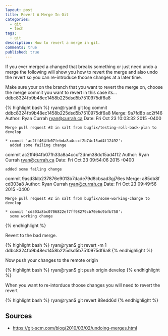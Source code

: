 ```yaml
---
layout: post
title: Revert A Merge In Git
categories: 
  - git
  - tech
tags: 
  - git
description: How to revert a merge in git.
comments: true
published: true
---
```


If you ever merged a changed that breaks something or just need undo a merge the following will show you how to revert the merge and also undo the revert so you can re-introduce thoose changes at a later time.

Make sure your on the branch that you want to revert the merge on, choose the merge commit you want to revert in this case its... ddbc8324fb9b48ec1458b225dsd5b7510975df6a8

{% highlight bash %}
ryan@ryan$ git log
commit ddbc8324fb9b48ec1458b225dsd5b7510975df6a8
Merge: 9a7fd8b ac2ff46
Author: Ryan Currah <ryan@currah.ca>
Date:   Fri Oct 23 10:03:32 2015 -0400

    Merge pull request #3 in salt from bugfix/testing-roll-back-plan to develop
    
    * commit 'ac2ff464fb07febda8a4cccf2b74c15ad4f12492':
      added some failing change

commit ac2ff464fb07fh33a8a4cccf2dnm38dc15ad4f12
Author: Ryan Currah <ryan@currah.ca>
Date:   Fri Oct 23 09:54:06 2015 -0400

    added some failing change

commit 9asd3klb237876e9013b7dade79d8cbsad3gj76es
Merge: a85db8f cd303a8
Author: Ryan Currah <ryan@currah.ca>
Date:   Fri Oct 23 09:49:56 2015 -0400

    Merge pull request #2 in salt from bugfix/some-working-change to develop
    
    * commit 'cd303a8bc0706822ef7ff98279cb70e6c9bfb758':
      some working change
{% endhighlight %}


Revert to the bad merge. 

{% highlight bash %}
ryan@ryan$ git revert -m 1 ddbc8324fb9b48ec1458b225dsd5b7510975df6a8
{% endhighlight %}


Now push your changes to the remote origin

{% highlight bash %}
ryan@ryan$ git push origin develop
{% endhighlight %}

When you want to re-intorduce thoose changes you will need to revert the revert

{% highlight bash %}
ryan@ryan$ git revert 88edd6d
{% endhighlight %}


## Sources
- https://git-scm.com/blog/2010/03/02/undoing-merges.html

